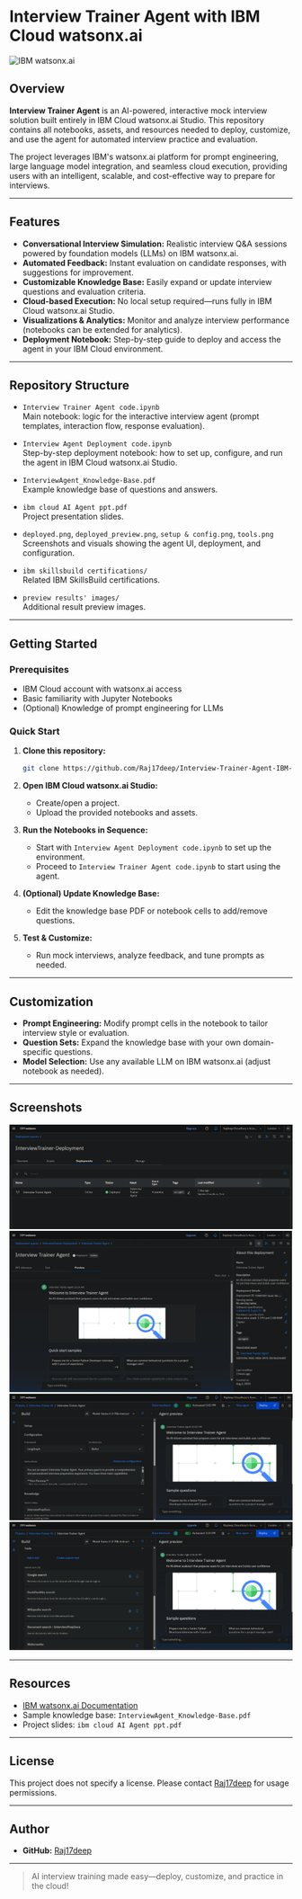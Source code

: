 # Interview Trainer Agent with IBM Cloud watsonx.ai

![IBM watsonx.ai](https://raw.githubusercontent.com/IBM/watson-machine-learning-samples/master/cloud/notebooks/headers/watsonx-Prompt_Lab-Notebook.png)

## Overview

**Interview Trainer Agent** is an AI-powered, interactive mock interview solution built entirely in IBM Cloud watsonx.ai Studio. This repository contains all notebooks, assets, and resources needed to deploy, customize, and use the agent for automated interview practice and evaluation.

The project leverages IBM's watsonx.ai platform for prompt engineering, large language model integration, and seamless cloud execution, providing users with an intelligent, scalable, and cost-effective way to prepare for interviews.

---

## Features

- **Conversational Interview Simulation:** Realistic interview Q&A sessions powered by foundation models (LLMs) on IBM watsonx.ai.
- **Automated Feedback:** Instant evaluation on candidate responses, with suggestions for improvement.
- **Customizable Knowledge Base:** Easily expand or update interview questions and evaluation criteria.
- **Cloud-based Execution:** No local setup required—runs fully in IBM Cloud watsonx.ai Studio.
- **Visualizations & Analytics:** Monitor and analyze interview performance (notebooks can be extended for analytics).
- **Deployment Notebook:** Step-by-step guide to deploy and access the agent in your IBM Cloud environment.

---

## Repository Structure

- `Interview Trainer Agent code.ipynb`  
  Main notebook: logic for the interactive interview agent (prompt templates, interaction flow, response evaluation).

- `Interview Agent Deployment code.ipynb`  
  Step-by-step deployment notebook: how to set up, configure, and run the agent in IBM Cloud watsonx.ai Studio.

- `InterviewAgent_Knowledge-Base.pdf`  
  Example knowledge base of questions and answers.

- `ibm cloud AI Agent ppt.pdf`  
  Project presentation slides.

- `deployed.png`, `deployed_preview.png`, `setup & config.png`, `tools.png`  
  Screenshots and visuals showing the agent UI, deployment, and configuration.

- `ibm skillsbuild certifications/`  
  Related IBM SkillsBuild certifications.

- `preview results' images/`  
  Additional result preview images.

---

## Getting Started

### Prerequisites

- IBM Cloud account with watsonx.ai access
- Basic familiarity with Jupyter Notebooks
- (Optional) Knowledge of prompt engineering for LLMs

### Quick Start

1. **Clone this repository:**
   ```bash
   git clone https://github.com/Raj17deep/Interview-Trainer-Agent-IBM-Cloud.git
   ```

2. **Open IBM Cloud watsonx.ai Studio:**
   - Create/open a project.
   - Upload the provided notebooks and assets.

3. **Run the Notebooks in Sequence:**
   - Start with `Interview Agent Deployment code.ipynb` to set up the environment.
   - Proceed to `Interview Trainer Agent code.ipynb` to start using the agent.

4. **(Optional) Update Knowledge Base:**
   - Edit the knowledge base PDF or notebook cells to add/remove questions.

5. **Test & Customize:**
   - Run mock interviews, analyze feedback, and tune prompts as needed.

---

## Customization

- **Prompt Engineering:** Modify prompt cells in the notebook to tailor interview style or evaluation.
- **Question Sets:** Expand the knowledge base with your own domain-specific questions.
- **Model Selection:** Use any available LLM on IBM watsonx.ai (adjust notebook as needed).

---

## Screenshots

![Deployment](deployed.png)
![Preview](deployed_preview.png)
![Setup](setup%20&%20config.png)
![Tools Used](tools.png)

---

## Resources

- [IBM watsonx.ai Documentation](https://www.ibm.com/products/watsonx-ai)
- Sample knowledge base: `InterviewAgent_Knowledge-Base.pdf`
- Project slides: `ibm cloud AI Agent ppt.pdf`

---

## License

This project does not specify a license. Please contact [Raj17deep](https://github.com/Raj17deep) for usage permissions.

---

## Author

- **GitHub:** [Raj17deep](https://github.com/Raj17deep)

---

> AI interview training made easy—deploy, customize, and practice in the cloud!
